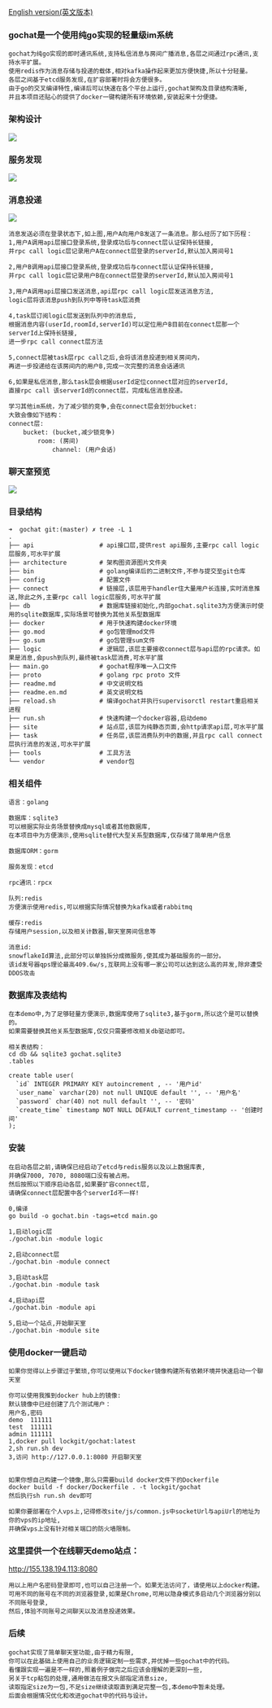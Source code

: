 [English version(英文版本)](readme.en.md)

### gochat是一个使用纯go实现的轻量级im系统 
```
gochat为纯go实现的即时通讯系统,支持私信消息与房间广播消息,各层之间通过rpc通讯,支持水平扩展。
使用redis作为消息存储与投递的载体,相对kafka操作起来更加方便快捷,所以十分轻量。
各层之间基于etcd服务发现,在扩容部署时将会方便很多。
由于go的交叉编译特性,编译后可以快速在各个平台上运行,gochat架构及目录结构清晰,
并且本项目还贴心的提供了docker一键构建所有环境依赖,安装起来十分便捷。
```

### 架构设计
 ![](https://github.com/LockGit/gochat/blob/master/architecture/gochat.png)

### 服务发现
![](https://github.com/LockGit/gochat/blob/master/architecture/gochat_discovery.png)


### 消息投递 
![](https://github.com/LockGit/gochat/blob/master/architecture/single_send.png)
```
消息发送必须在登录状态下,如上图,用户A向用户B发送了一条消息。那么经历了如下历程：
1,用户A调用api层接口登录系统,登录成功后与connect层认证保持长链接,
并rpc call logic层记录用户A在connect层登录的serverId,默认加入房间号1

2,用户B调用api层接口登录系统,登录成功后与connect层认证保持长链接,
并rpc call logic层记录用户B在connect层登录的serverId,默认加入房间号1

3,用户A调用api层接口发送消息,api层rpc call logic层发送消息方法,
logic层将该消息push到队列中等待task层消费

4,task层订阅logic层发送到队列中的消息后,
根据消息内容(userId,roomId,serverId)可以定位用户B目前在connect层那一个serverId上保持长链接,
进一步rpc call connect层方法

5,connect层被task层rpc call之后,会将该消息投递到相关房间内，
再进一步投递给在该房间内的用户B,完成一次完整的消息会话通讯

6,如果是私信消息,那么task层会根据userId定位connect层对应的serverId,
直接rpc call 该serverId的connect层，完成私信消息投递。

学习其他im系统，为了减少锁的竞争,会在connect层会划分bucket:
大致会像如下结构：
connect层:
    bucket: (bucket,减少锁竞争)
        room: (房间)
            channel: (用户会话)
```

### 聊天室预览
![](https://github.com/LockGit/gochat/blob/master/architecture/gochat.gif)

### 目录结构
```
➜  gochat git:(master) ✗ tree -L 1
.
├── api                  # api接口层,提供rest api服务,主要rpc call logic层服务,可水平扩展 
├── architecture         # 架构图资源图片文件夹
├── bin                  # golang编译后的二进制文件,不参与提交至git仓库
├── config               # 配置文件
├── connect              # 链接层,该层用于handler住大量用户长连接,实时消息推送,除此之外,主要rpc call logic层服务,可水平扩展
├── db                   # 数据库链接初始化,内部gochat.sqlite3为方便演示时使用的sqlite数据库,实际场景可替换为其他关系型数据库
├── docker               # 用于快速构建docker环境
├── go.mod               # go包管理mod文件
├── go.sum               # go包管理sum文件
├── logic                # 逻辑层,该层主要接收connect层与api层的rpc请求。如果是消息,会push到队列,最终被task层消费,可水平扩展
├── main.go              # gochat程序唯一入口文件
├── proto                # golang rpc proto 文件
├── readme.md            # 中文说明文档
├── readme.en.md         # 英文说明文档
├── reload.sh            # 编译gochat并执行supervisorctl restart重启相关进程
├── run.sh               # 快速构建一个docker容器,启动demo
├── site                 # 站点层,该层为纯静态页面,会http请求api层,可水平扩展
├── task                 # 任务层,该层消费队列中的数据,并且rpc call connect层执行消息的发送,可水平扩展
├── tools                # 工具方法
└── vendor               # vendor包
```

### 相关组件
```
语言：golang

数据库：sqlite3 
可以根据实际业务场景替换成mysql或者其他数据库,
在本项目中为方便演示,使用sqlite替代大型关系型数据库,仅存储了简单用户信息

数据库ORM：gorm 

服务发现：etcd

rpc通讯：rpcx

队列:redis 
方便演示使用redis,可以根据实际情况替换为kafka或者rabbitmq

缓存:redis 
存储用户session,以及相关计数器,聊天室房间信息等

消息id:
snowflakeId算法,此部分可以单独拆分成微服务,使其成为基础服务的一部分。
该id发号器qps理论最高409.6w/s,互联网上没有哪一家公司可以达到这么高的并发,除非遭受DDOS攻击
```

### 数据库及表结构
```
在本demo中,为了足够轻量方便演示,数据库使用了sqlite3,基于gorm,所以这个是可以替换的。
如果需要替换其他关系型数据库,仅仅只需要修改相关db驱动即可。

相关表结构：
cd db && sqlite3 gochat.sqlite3
.tables
```
```sqlite
create table user(
  `id` INTEGER PRIMARY KEY autoincrement , -- '用户id'
  `user_name` varchar(20) not null UNIQUE default '', -- '用户名'
  `password` char(40) not null default '', -- '密码'
  `create_time` timestamp NOT NULL DEFAULT current_timestamp -- '创建时间'
);
```

### 安装
```
在启动各层之前,请确保已经启动了etcd与redis服务以及以上数据库表,
并确保7000, 7070, 8080端口没有被占用。
然后按照以下顺序启动各层,如果要扩容connect层,
请确保connect层配置中各个serverId不一样!

0,编译
go build -o gochat.bin -tags=etcd main.go

1,启动logic层
./gochat.bin -module logic

2,启动connect层
./gochat.bin -module connect

3,启动task层
./gochat.bin -module task

4,启动api层
./gochat.bin -module api 

5,启动一个站点,开始聊天室
./gochat.bin -module site
```

### 使用docker一键启动 
```
如果你觉得以上步骤过于繁琐,你可以使用以下docker镜像构建所有依赖环境并快速启动一个聊天室

你可以使用我推到docker hub上的镜像:
默认镜像中已经创建了几个测试用户：
用户名,密码
demo  111111
test  111111
admin 111111
1,docker pull lockgit/gochat:latest
2,sh run.sh dev
3,访问 http://127.0.0.1:8080 开启聊天室


如果你想自己构建一个镜像,那么只需要build docker文件下的Dockerfile
docker build -f docker/Dockerfile . -t lockgit/gochat
然后执行sh run.sh dev即可 

如果你要部署在个人vps上,记得修改site/js/common.js中socketUrl与apiUrl的地址为你的vps的ip地址,
并确保vps上没有针对相关端口的防火墙限制。
```

### 这里提供一个在线聊天demo站点：
<a href="http://155.138.194.113:8080" target="_blank">http://155.138.194.113:8080</a>
```
用以上用户名密码登录即可,也可以自己注册一个。如果无法访问了，请使用以上docker构建。
可用不同的账号在不同的浏览器登录,如果是Chrome,可用以隐身模式多启动几个浏览器分别以不同账号登录,
然后,体验不同账号之间聊天以及消息投递效果。
```


### 后续
```
gochat实现了简单聊天室功能,由于精力有限,
你可以在此基础上使用自己的业务逻辑定制一些需求,并优掉一些gochat中的代码。
看懂跟实现一遍是不一样的,照着例子做完之后应该会理解的更深刻一些,
另关于tcp粘包的处理,通用做法在报文头部指定消息size,
读取指定size为一包,不足size继续读取直到满足完整一包,本demo中暂未处理。
后面会根据情况优化和改进gochat中的代码与设计。
```



